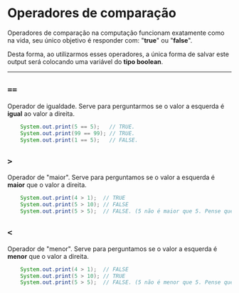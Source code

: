 # Operadores de comparação 
Operadores de comparação na computação funcionam exatamente como na vida, seu único objetivo é responder com:
"__true__" ou "__false__".
 
Desta forma, ao utilizarmos esses operadores, a única forma de salvar este output será
colocando uma variável do __tipo boolean__. 

__________________

## `==`
Operador de igualdade. Serve para perguntarmos se o valor a esquerda é __igual__ ao valor a direita.
```java
    System.out.print(5 == 5);   // TRUE.
    System.out.print(99 == 99); // TRUE.    
    System.out.print(1 == 5);   // FALSE. 
```

## `>`
Operador de "maior". Serve para perguntamos se o valor a esquerda é __maior__ que o valor a direita.
```java
    System.out.print(4 > 1);  // TRUE
    System.out.print(5 > 10); // FALSE
    System.out.print(5 > 5);  // FALSE. (5 não é maior que 5. Pense que você tenha a mesma altura que uma pessoa, você é maior que ela? não)
```

## `<`
Operador de "menor". Serve para perguntamos se o valor a esquerda é __menor__ que o valor a direita.
```java
    System.out.print(4 > 1);  // FALSE
    System.out.print(5 > 10); // TRUE
    System.out.print(5 > 5);  // FALSE. (5 não é menor que 5. Pense que você tenha a mesma altura que uma pessoa, você é menor que ela? não)
````